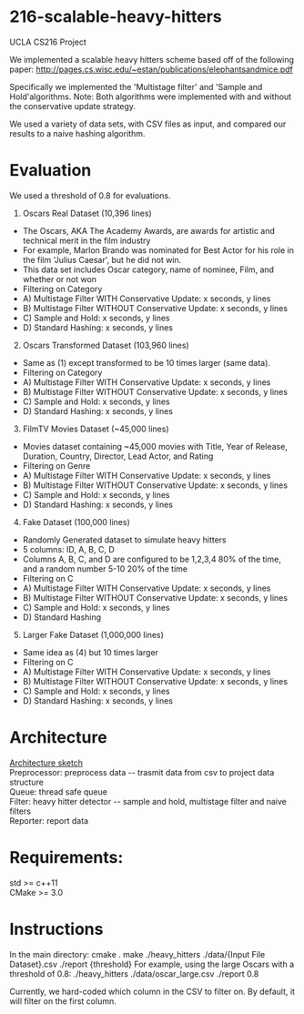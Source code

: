 # 216-scalable-heavy-hitters
UCLA CS216 Project

We implemented a scalable heavy hitters scheme based off of the following paper:
http://pages.cs.wisc.edu/~estan/publications/elephantsandmice.pdf

Specifically we implemented the 'Multistage filter' and 'Sample and Hold'algorithms.
  Note: Both algorithms were implemented with and without the conservative update strategy.

We used a variety of data sets, with CSV files as input, and compared our results to a naive hashing algorithm.

# Evaluation

We used a threshold of 0.8 for evaluations.

1) Oscars Real Dataset (10,396 lines)
  - The Oscars, AKA The Academy Awards, are awards for artistic and technical merit in the film industry
  - For example, Marlon Brando was nominated for Best Actor for his role in the film 'Julius Caesar', but he did not win.
  - This data set includes Oscar category, name of nominee, Film, and whether or not won
  - Filtering on Category
  - A) Multistage Filter WITH Conservative Update: x seconds, y lines
  - B) Multistage Filter WITHOUT Conservative Update: x seconds, y lines
  - C) Sample and Hold: x seconds, y lines
  - D) Standard Hashing: x seconds, y lines
  
2) Oscars Transformed Dataset (103,960 lines)
  - Same as (1) except transformed to be 10 times larger (same data).
  - Filtering on Category
  - A) Multistage Filter WITH Conservative Update: x seconds, y lines
  - B) Multistage Filter WITHOUT Conservative Update: x seconds, y lines
  - C) Sample and Hold: x seconds, y lines
  - D) Standard Hashing: x seconds, y lines

3) FilmTV Movies Dataset (~45,000 lines)
  - Movies dataset containing ~45,000 movies with Title, Year of Release, Duration, Country, Director, Lead Actor, and Rating
  - Filtering on Genre
  - A) Multistage Filter WITH Conservative Update: x seconds, y lines
  - B) Multistage Filter WITHOUT Conservative Update: x seconds, y lines
  - C) Sample and Hold: x seconds, y lines
  - D) Standard Hashing: x seconds, y lines

4) Fake Dataset (100,000 lines)
  - Randomly Generated dataset to simulate heavy hitters
  - 5 columns: ID, A, B, C, D
  - Columns A, B, C, and D are configured to be 1,2,3,4 80% of the time, and a random number 5-10 20% of the time
  - Filtering on C
  - A) Multistage Filter WITH Conservative Update: x seconds, y lines
  - B) Multistage Filter WITHOUT Conservative Update: x seconds, y lines
  - C) Sample and Hold: x seconds, y lines
  - D) Standard Hashing

5) Larger Fake Dataset (1,000,000 lines)
  - Same idea as (4) but 10 times larger
  - Filtering on C
  - A) Multistage Filter WITH Conservative Update: x seconds, y lines
  - B) Multistage Filter WITHOUT Conservative Update: x seconds, y lines
  - C) Sample and Hold: x seconds, y lines
  - D) Standard Hashing: x seconds, y lines

# Architecture
[Architecture sketch](./architecture.pdf)<br/>
Preprocessor: preprocess data -- trasmit data from csv to project data structure<br/>
Queue: thread safe queue<br/>
Filter: heavy hitter detector -- sample and hold, multistage filter and naive filters<br/>
Reporter: report data<br/>
    

# Requirements:
std >= c++11<br/>
CMake >= 3.0

# Instructions
In the main directory:
cmake .
make
./heavy_hitters ./data/{Input File Dataset}.csv ./report {threshold}
For example, using the large Oscars with a threshold of 0.8:
    ./heavy_hitters ./data/oscar_large.csv ./report 0.8

Currently, we hard-coded which column in the CSV to filter on.  By default, it will filter on the first column.
